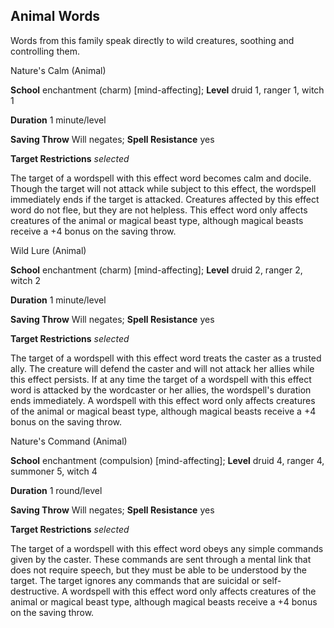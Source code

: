 ## Animal Words

Words from this family speak directly to wild creatures, soothing and controlling them.

Nature's Calm (Animal)

**School** enchantment (charm) [mind-affecting]; **Level** druid 1, ranger 1, witch 1

**Duration** 1 minute/level

**Saving Throw** Will negates; **Spell Resistance** yes

**Target Restrictions** _selected_

The target of a wordspell with this effect word becomes calm and docile. Though the target will not attack while subject to this effect, the wordspell immediately ends if the target is attacked. Creatures affected by this effect word do not flee, but they are not helpless. This effect word only affects creatures of the animal or magical beast type, although magical beasts receive a +4 bonus on the saving throw.

Wild Lure (Animal)

**School** enchantment (charm) [mind-affecting]; **Level** druid 2, ranger 2, witch 2

**Duration** 1 minute/level

**Saving Throw** Will negates; **Spell Resistance** yes

**Target Restrictions** _selected_

The target of a wordspell with this effect word treats the caster as a trusted ally. The creature will defend the caster and will not attack her allies while this effect persists. If at any time the target of a wordspell with this effect word is attacked by the wordcaster or her allies, the wordspell's duration ends immediately. A wordspell with this effect word only affects creatures of the animal or magical beast type, although magical beasts receive a +4 bonus on the saving throw.

Nature's Command (Animal)

**School** enchantment (compulsion) [mind-affecting]; **Level** druid 4, ranger 4, summoner 5, witch 4

**Duration** 1 round/level

**Saving Throw** Will negates; **Spell Resistance** yes

**Target Restrictions** _selected_

The target of a wordspell with this effect word obeys any simple commands given by the caster. These commands are sent through a mental link that does not require speech, but they must be able to be understood by the target. The target ignores any commands that are suicidal or self-destructive. A wordspell with this effect word only affects creatures of the animal or magical beast type, although magical beasts receive a +4 bonus on the saving throw.

